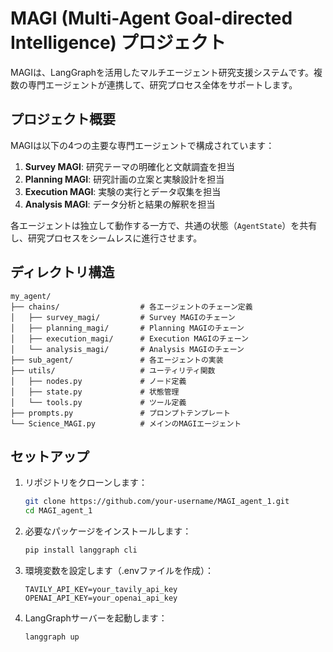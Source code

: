 # MAGI (Multi-Agent Goal-directed Intelligence) プロジェクト

MAGIは、LangGraphを活用したマルチエージェント研究支援システムです。複数の専門エージェントが連携して、研究プロセス全体をサポートします。

## プロジェクト概要

MAGIは以下の4つの主要な専門エージェントで構成されています：

1. **Survey MAGI**: 研究テーマの明確化と文献調査を担当
2. **Planning MAGI**: 研究計画の立案と実験設計を担当
3. **Execution MAGI**: 実験の実行とデータ収集を担当
4. **Analysis MAGI**: データ分析と結果の解釈を担当

各エージェントは独立して動作する一方で、共通の状態（`AgentState`）を共有し、研究プロセスをシームレスに進行させます。

## ディレクトリ構造

```
my_agent/
├── chains/                  # 各エージェントのチェーン定義
│   ├── survey_magi/         # Survey MAGIのチェーン
│   ├── planning_magi/       # Planning MAGIのチェーン
│   ├── execution_magi/      # Execution MAGIのチェーン
│   └── analysis_magi/       # Analysis MAGIのチェーン
├── sub_agent/               # 各エージェントの実装
├── utils/                   # ユーティリティ関数
│   ├── nodes.py             # ノード定義
│   ├── state.py             # 状態管理
│   └── tools.py             # ツール定義
├── prompts.py               # プロンプトテンプレート
└── Science_MAGI.py          # メインのMAGIエージェント
```

## セットアップ

1. リポジトリをクローンします：
   ```bash
   git clone https://github.com/your-username/MAGI_agent_1.git
   cd MAGI_agent_1
   ```

2. 必要なパッケージをインストールします：
   ```bash
   pip install langgraph cli
   ```

3. 環境変数を設定します（.envファイルを作成）：
   ```
   TAVILY_API_KEY=your_tavily_api_key
   OPENAI_API_KEY=your_openai_api_key
   ```
4. LangGraphサーバーを起動します：
   ```bash
   langgraph up
   ```